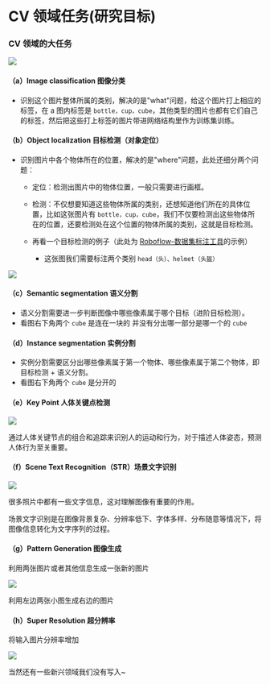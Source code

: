 # CV 领域任务(研究目标)

### CV 领域的大任务

![](https://cdn.xyxsw.site/boxcnTUlm8EI0byGJJQ78IqGWGx.png)

#### （a）Image classification **图像分类**

- 识别这个图片整体所属的类别，解决的是"what"问题，给这个图片打上相应的标签，在 a 图内标签是 `bottle，cup，cube`，其他类型的图片也都有它们自己的标签，然后把这些打上标签的图片带进网络结构里作为训练集训练。

#### （b）Object localization **目标检测**（对象定位）

- 识别图片中各个物体所在的位置，解决的是"where"问题，此处还细分两个问题：

  - 定位：检测出图片中的物体位置，一般只需要进行画框。
  - 检测：不仅想要知道这些物体所属的类别，还想知道他们所在的具体位置，比如这张图片有 `bottle，cup，cube`，我们不仅要检测出这些物体所在的位置，还要检测处在这个位置的物体所属的类别，这就是目标检测。
  - 再看一个目标检测的例子（此处为 [Roboflow-数据集标注工具](https://roboflow.com/)的示例）

    - 这张图我们需要标注两个类别 `head（头）、helmet（头盔）`

![](https://cdn.xyxsw.site/boxcnoyxKL4bOeYOOjrh6it0BHd.gif)

#### （c）Semantic segmentation **语义分割**

- 语义分割需要进一步判断图像中哪些像素属于哪个目标（进阶目标检测）。
- 看图右下角两个 `cube` 是连在一块的 并没有分出哪一部分是哪一个的 `cube`

#### （d）Instance segmentation **实例分割**

- 实例分割需要区分出哪些像素属于第一个物体、哪些像素属于第二个物体，即目标检测 + 语义分割。
- 看图右下角两个 `cube` 是分开的

#### （e）Key Point 人体关键点检测

![](https://cdn.xyxsw.site/boxcnT2udZtMmV2kLQsXoPuElNd.png)

通过人体关键节点的组合和追踪来识别人的运动和行为，对于描述人体姿态，预测人体行为至关重要。

#### （f）Scene Text Recognition（STR）场景文字识别

![](https://cdn.xyxsw.site/boxcnB8ZB4bSaHhIhPFHHrxkakb.png)

很多照片中都有一些文字信息，这对理解图像有重要的作用。

场景文字识别是在图像背景复杂、分辨率低下、字体多样、分布随意等情况下，将图像信息转化为文字序列的过程。

#### （g）Pattern Generation 图像生成

利用两张图片或者其他信息生成一张新的图片

![](https://cdn.xyxsw.site/boxcnOdmG0c1kkivVdTn5RUMCIc.png)

利用左边两张小图生成右边的图片

#### （h）Super Resolution 超分辨率

将输入图片分辨率增加

![](https://cdn.xyxsw.site/boxcnDJ5aNv49ySjw96uCCF0dW8.png)

当然还有一些新兴领域我们没有写入~
